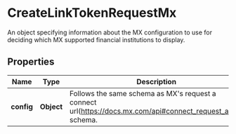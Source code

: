 

# CreateLinkTokenRequestMx

An object specifying information about the MX configuration to use for deciding which MX supported financial institutions to display.

## Properties

| Name | Type | Description | Notes |
|------------ | ------------- | ------------- | -------------|
|**config** | **Object** | Follows the same schema as MX&#39;s request a connect url(https://docs.mx.com/api#connect_request_a_url) schema. |  [optional] |



